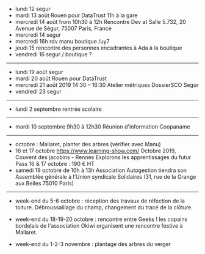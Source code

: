- lundi 12 segur
- mardi 13 août Rouen pour DataTrust 11h à la gare
- mercredi 14 août from 10h30 à 12h Rencontre Dev at Salle 5.732, 20 Avenue de Ségur, 75007 Paris, France
- mercredi 14 segur
- mercredi 16h rdv manu boutique /uy7
- jeudi 15 rencontre des personnes encadrantes à Ada à la boutique
- vendredi 16 segur / boutique ?
---
- lundi 19 août segur
- mardi 20 août Rouen pour DataTrust
- mercredi 21 août 2019 14:30 – 16:30 Atelier métriques DossierSCO Segur
- vendredi 23 segur
---
- lundi 2 septembre rentrée scolaire
---
- mardi 10 septembre 9h30 à 12h30 Réunion d'information Coopaname
---
- octobre : Mallaret, planter des arbres (vérifier avec Manu)
- 16 et 17 octobre https://www.learning-show.com/ Octobre 2019, Couvent des jacobins - Rennes   Explorons les apprentissages du futur  Pass 16 & 17 octobre : 190 € HT
- samedi 19 octobre de 10h à 13h Association Autogestion tiendra son Assemblée générale à l’Union syndicale Solidaires (31, rue de la Grange aux Belles 75010 Paris) 
---



- week-end du 5-6 octobre : réception des travaux de réfection de la toiture. Débroussaillage du champ, changement du tracé de la clôture.

- week-end du 18-19-20 octobre : rencontre entre Geeks ! les copains bordelais de l'association Okiwi organisent une rencontre festive à Mallaret.

- week-end du 1-2-3 novembre : plantage des arbres du verger 





